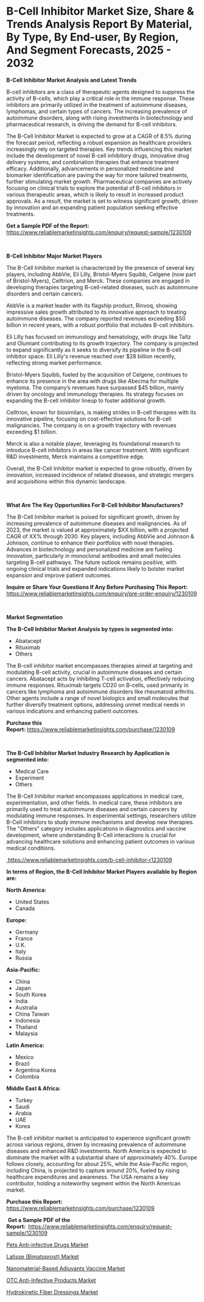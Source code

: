 <p><h1>B-Cell Inhibitor Market Size, Share & Trends Analysis Report By Material, By Type, By End-user, By Region, And Segment Forecasts, 2025 - 2032</h1></p><p><strong>B-Cell Inhibitor Market Analysis and Latest Trends</strong></p>
<p><p>B-cell inhibitors are a class of therapeutic agents designed to suppress the activity of B-cells, which play a critical role in the immune response. These inhibitors are primarily utilized in the treatment of autoimmune diseases, lymphomas, and certain types of cancers. The increasing prevalence of autoimmune disorders, along with rising investments in biotechnology and pharmaceutical research, is driving the demand for B-cell inhibitors.</p><p>The B-Cell Inhibitor Market is expected to grow at a CAGR of 8.5% during the forecast period, reflecting a robust expansion as healthcare providers increasingly rely on targeted therapies. Key trends influencing this market include the development of novel B-cell inhibitory drugs, innovative drug delivery systems, and combination therapies that enhance treatment efficacy. Additionally, advancements in personalized medicine and biomarker identification are paving the way for more tailored treatments, further stimulating market growth. Pharmaceutical companies are actively focusing on clinical trials to explore the potential of B-cell inhibitors in various therapeutic areas, which is likely to result in increased product approvals. As a result, the market is set to witness significant growth, driven by innovation and an expanding patient population seeking effective treatments.</p></p>
<p><strong>Get a Sample PDF of the Report:&nbsp;</strong> <a href="https://www.reliablemarketinsights.com/enquiry/request-sample/1230109?utm_campaign=2187&utm_medium=2&utm_source=Github&utm_content=ia&utm_term=09032025&utm_id=b-cell-inhibitor">https://www.reliablemarketinsights.com/enquiry/request-sample/1230109</a></p>
<p>&nbsp;</p>
<p><strong>B-Cell Inhibitor Major Market Players</strong></p>
<p><p>The B-Cell Inhibitor market is characterized by the presence of several key players, including AbbVie, Eli Lilly, Bristol-Myers Squibb, Celgene (now part of Bristol-Myers), Celltrion, and Merck. These companies are engaged in developing therapies targeting B-cell-related diseases, such as autoimmune disorders and certain cancers.</p><p>AbbVie is a market leader with its flagship product, Rinvoq, showing impressive sales growth attributed to its innovative approach to treating autoimmune diseases. The company reported revenues exceeding $50 billion in recent years, with a robust portfolio that includes B-cell inhibitors.</p><p>Eli Lilly has focused on immunology and hematology, with drugs like Taltz and Olumiant contributing to its growth trajectory. The company is projected to expand significantly as it seeks to diversify its pipeline in the B-cell inhibitor space. Eli Lilly's revenue reached over $28 billion recently, reflecting strong market performance.</p><p>Bristol-Myers Squibb, fueled by the acquisition of Celgene, continues to enhance its presence in the area with drugs like Abecma for multiple myeloma. The company’s revenues have surpassed $45 billion, mainly driven by oncology and immunology therapies. Its strategy focuses on expanding the B-cell inhibitor lineup to foster additional growth.</p><p>Celltrion, known for biosimilars, is making strides in B-cell therapies with its innovative pipeline, focusing on cost-effective solutions for B-cell malignancies. The company is on a growth trajectory with revenues exceeding $1 billion.</p><p>Merck is also a notable player, leveraging its foundational research to introduce B-cell inhibitors in areas like cancer treatment. With significant R&D investments, Merck maintains a competitive edge.</p><p>Overall, the B-Cell Inhibitor market is expected to grow robustly, driven by innovation, increased incidence of related diseases, and strategic mergers and acquisitions within this dynamic landscape.</p></p>
<p>&nbsp;</p>
<p><strong>What Are The Key Opportunities For B-Cell Inhibitor Manufacturers?</strong></p>
<p><p>The B-Cell Inhibitor market is poised for significant growth, driven by increasing prevalence of autoimmune diseases and malignancies. As of 2023, the market is valued at approximately $XX billion, with a projected CAGR of XX% through 2030. Key players, including AbbVie and Johnson & Johnson, continue to enhance their portfolios with novel therapies. Advances in biotechnology and personalized medicine are fueling innovation, particularly in monoclonal antibodies and small molecules targeting B-cell pathways. The future outlook remains positive, with ongoing clinical trials and expanded indications likely to bolster market expansion and improve patient outcomes.</p></p>
<p><strong>Inquire or Share Your Questions If Any Before Purchasing This Report:</strong> <a href="https://www.reliablemarketinsights.com/enquiry/pre-order-enquiry/1230109?utm_campaign=2187&utm_medium=2&utm_source=Github&utm_content=ia&utm_term=09032025&utm_id=b-cell-inhibitor">https://www.reliablemarketinsights.com/enquiry/pre-order-enquiry/1230109</a></p>
<p>&nbsp;</p>
<p><strong>Market Segmentation</strong></p>
<p><strong>The B-Cell Inhibitor Market Analysis by types is segmented into:</strong></p>
<p><ul><li>Abatacept</li><li>Rituximab</li><li>Others</li></ul></p>
<p><p>The B-cell inhibitor market encompasses therapies aimed at targeting and modulating B-cell activity, crucial in autoimmune diseases and certain cancers. Abatacept acts by inhibiting T-cell activation, effectively reducing immune responses. Rituximab targets CD20 on B-cells, used primarily in cancers like lymphoma and autoimmune disorders like rheumatoid arthritis. Other agents include a range of novel biologics and small molecules that further diversify treatment options, addressing unmet medical needs in various indications and enhancing patient outcomes.</p></p>
<p><strong>Purchase this Report:&nbsp;</strong><a href="https://www.reliablemarketinsights.com/purchase/1230109?utm_campaign=2187&utm_medium=2&utm_source=Github&utm_content=ia&utm_term=09032025&utm_id=b-cell-inhibitor">https://www.reliablemarketinsights.com/purchase/1230109</a></p>
<p>&nbsp;</p>
<p><strong>The B-Cell Inhibitor Market Industry Research by Application is segmented into:</strong></p>
<p><ul><li>Medical Care</li><li>Experiment</li><li>Others</li></ul></p>
<p><p>The B-Cell Inhibitor market encompasses applications in medical care, experimentation, and other fields. In medical care, these inhibitors are primarily used to treat autoimmune diseases and certain cancers by modulating immune responses. In experimental settings, researchers utilize B-Cell inhibitors to study immune mechanisms and develop new therapies. The "Others" category includes applications in diagnostics and vaccine development, where understanding B-Cell interactions is crucial for advancing healthcare solutions and enhancing patient outcomes in various medical conditions.</p></p>
<p><a href="https://www.reliablemarketinsights.com/b-cell-inhibitor-r1230109?utm_campaign=2187&utm_medium=2&utm_source=Github&utm_content=ia&utm_term=09032025&utm_id=b-cell-inhibitor">&nbsp;https://www.reliablemarketinsights.com/b-cell-inhibitor-r1230109</a></p>
<p><strong>In terms of Region, the B-Cell Inhibitor Market Players available by Region are:</strong></p>
<p>
    <p> <strong> North America: </strong>
        <ul>
            <li>United States</li>
            <li>Canada</li>
        </ul>
        </p> 
    <p> <strong> Europe: </strong>
        <ul>
            <li>Germany</li>
            <li>France</li>
            <li>U.K.</li>
            <li>Italy</li>
            <li>Russia</li>
        </ul>
        </p> 
    <p> <strong> Asia-Pacific: </strong>
        <ul>
            <li>China</li>
            <li>Japan</li>
            <li>South Korea</li>
            <li>India</li>
            <li>Australia</li>
            <li>China Taiwan</li>
            <li>Indonesia</li>
            <li>Thailand</li>
            <li>Malaysia</li>
        </ul>
        </p> 
    <p> <strong> Latin America: </strong>
        <ul>
            <li>Mexico</li>
            <li>Brazil</li>
            <li>Argentina Korea</li>
            <li>Colombia</li>
        </ul>
        </p> 
    <p> <strong> Middle East & Africa: </strong>
        <ul>
            <li>Turkey</li>
            <li>Saudi</li>
            <li>Arabia</li>
            <li>UAE</li>
            <li>Korea</li>
        </ul>
    </p>
    </p>
<p><p>The B-cell inhibitor market is anticipated to experience significant growth across various regions, driven by increasing prevalence of autoimmune diseases and enhanced R&D investments. North America is expected to dominate the market with a substantial share of approximately 40%. Europe follows closely, accounting for about 25%, while the Asia-Pacific region, including China, is projected to capture around 20%, fueled by rising healthcare expenditures and awareness. The USA remains a key contributor, holding a noteworthy segment within the North American market.</p></p>
<p><strong>Purchase this Report: </strong><a href="https://www.reliablemarketinsights.com/purchase/1230109?utm_campaign=2187&utm_medium=2&utm_source=Github&utm_content=ia&utm_term=09032025&utm_id=b-cell-inhibitor">https://www.reliablemarketinsights.com/purchase/1230109</a></p>
<p>&nbsp;<strong>Get a Sample PDF of the Report:&nbsp;&nbsp;</strong><a href="https://www.reliablemarketinsights.com/enquiry/request-sample/1230109?utm_campaign=2187&utm_medium=2&utm_source=Github&utm_content=ia&utm_term=09032025&utm_id=b-cell-inhibitor">https://www.reliablemarketinsights.com/enquiry/request-sample/1230109</a></p>
<p><strong></strong></p>
<p><p><a href="https://github.com/taffouasaoka/Market-Research-Report-List-1/blob/main/pets-anti-infective-drugs-market.md?utm_campaign=2187&utm_medium=2&utm_source=Github&utm_content=ia&utm_term=09032025&utm_id=b-cell-inhibitor">Pets Anti-infective Drugs Market</a></p><p><a href="https://github.com/moorsdorak31/Market-Research-Report-List-1/blob/main/latisse-bimatoprost-market.md?utm_campaign=2187&utm_medium=2&utm_source=Github&utm_content=ia&utm_term=09032025&utm_id=b-cell-inhibitor">Latisse (Bimatoprost) Market</a></p><p><a href="https://github.com/danitkeavyx7/Market-Research-Report-List-1/blob/main/nanomaterial-based-adjuvants-vaccine-market.md?utm_campaign=2187&utm_medium=2&utm_source=Github&utm_content=ia&utm_term=09032025&utm_id=b-cell-inhibitor">Nanomaterial-Based Adjuvants Vaccine Market</a></p><p><a href="https://github.com/kuciakkukalo/Market-Research-Report-List-1/blob/main/otc-anti-infective-products-market.md?utm_campaign=2187&utm_medium=2&utm_source=Github&utm_content=ia&utm_term=09032025&utm_id=b-cell-inhibitor">OTC Anti-Infective Products Market</a></p><p><a href="https://github.com/bartzthateis/Market-Research-Report-List-1/blob/main/hydrokinetic-fiber-dressings-market.md?utm_campaign=2187&utm_medium=2&utm_source=Github&utm_content=ia&utm_term=09032025&utm_id=b-cell-inhibitor">Hydrokinetic Fiber Dressings Market</a></p></p>
